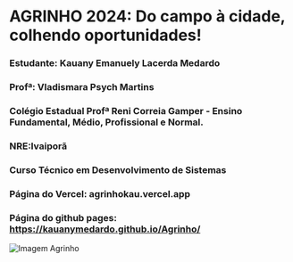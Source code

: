 # **AGRINHO 2024: Do campo à cidade, colhendo oportunidades!**
### Estudante: Kauany Emanuely Lacerda Medardo
### Profª: Vladismara Psych Martins
### Colégio Estadual Profª Reni Correia Gamper - Ensino Fundamental, Médio, Profissional e Normal.
### NRE:Ivaiporã
### Curso Técnico em Desenvolvimento de Sistemas
### Página do Vercel: agrinhokau.vercel.app
### Página do github pages: https://kauanymedardo.github.io/Agrinho/
![Imagem Agrinho](https://www.sistemafaep.org.br/wp-content/uploads/2021/07/agrinho_500x1280-2.jpg)
